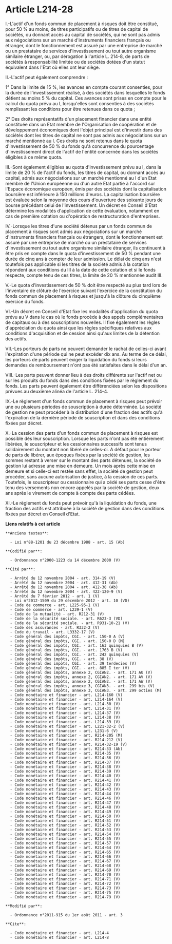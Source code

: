 # Article L214-28

I.-L'actif d'un fonds commun de placement à risques doit être constitué, pour 50 % au moins, de titres participatifs ou de
titres de capital de sociétés, ou donnant accès au capital de sociétés, qui ne sont pas admis aux négociations sur un marché
d'instruments financiers français ou étranger, dont le fonctionnement est assuré par une entreprise de marché ou un
prestataire de services d'investissement ou tout autre organisme similaire étranger, ou, par dérogation à l'article L. 214-8,
de parts de sociétés à responsabilité limitée ou de sociétés dotées d'un statut équivalent dans l'Etat où elles ont leur
siège. 

II.-L'actif peut également comprendre : 

1° Dans la limite de 15 %, les avances en compte courant consenties, pour la durée de l'investissement réalisé, à des
sociétés dans lesquelles le fonds détient au moins 5 % du capital. Ces avances sont prises en compte pour le calcul du quota
prévu au I, lorsqu'elles sont consenties à des sociétés remplissant les conditions pour être retenues dans ce quota ; 

2° Des droits représentatifs d'un placement financier dans une entité constituée dans un Etat membre de l'Organisation de
coopération et de développement économiques dont l'objet principal est d'investir dans des sociétés dont les titres de
capital ne sont pas admis aux négociations sur un marché mentionné au I. Ces droits ne sont retenus dans le quota
d'investissement de 50 % du fonds qu'à concurrence du pourcentage d'investissement direct de l'actif de l'entité concernée
dans les sociétés éligibles à ce même quota. 

III.-Sont également éligibles au quota d'investissement prévu au I, dans la limite de 20 % de l'actif du fonds, les titres de
capital, ou donnant accès au capital, admis aux négociations sur un marché mentionné au I d'un Etat membre de l'Union
européenne ou d'un autre Etat partie à l'accord sur l'Espace économique européen, émis par des sociétés dont la
capitalisation boursière est inférieure à 150 millions d'euros. La capitalisation boursière est évaluée selon la moyenne des
cours d'ouverture des soixante jours de bourse précédant celui de l'investissement. Un décret en Conseil d'Etat détermine les
modalités d'application de cette évaluation, notamment en cas de première cotation ou d'opération de restructuration
d'entreprises. 

IV.-Lorsque les titres d'une société détenus par un fonds commun de placement à risques sont admis aux négociations sur un
marché d'instruments financiers français ou étrangers, dont le fonctionnement est assuré par une entreprise de marché ou un
prestataire de services d'investissement ou tout autre organisme similaire étranger, ils continuent à être pris en compte
dans le quota d'investissement de 50 % pendant une durée de cinq ans à compter de leur admission. Le délai de cinq ans n'est
toutefois pas applicable si les titres de la société admis à la cotation répondent aux conditions du III à la date de cette
cotation et si le fonds respecte, compte tenu de ces titres, la limite de 20 % mentionnée audit III. 

V.-Le quota d'investissement de 50 % doit être respecté au plus tard lors de l'inventaire de clôture de l'exercice suivant
l'exercice de la constitution du fonds commun de placement à risques et jusqu'à la clôture du cinquième exercice du fonds. 

VI.-Un décret en Conseil d'Etat fixe les modalités d'application du quota prévu au V dans le cas où le fonds procède à des
appels complémentaires de capitaux ou à des souscriptions nouvelles. Il fixe également les règles d'appréciation du quota
ainsi que les règles spécifiques relatives aux conditions d'acquisition et de cession ainsi qu'aux limites de la détention
des actifs. 

VII.-Les porteurs de parts ne peuvent demander le rachat de celles-ci avant l'expiration d'une période qui ne peut excéder
dix ans. Au terme de ce délai, les porteurs de parts peuvent exiger la liquidation du fonds si leurs demandes de
remboursement n'ont pas été satisfaites dans le délai d'un an. 

VIII.-Les parts peuvent donner lieu à des droits différents sur l'actif net ou sur les produits du fonds dans des conditions
fixées par le règlement du fonds. Les parts peuvent également être différenciées selon les dispositions prévues au deuxième
alinéa de l'article L. 214-4. 

IX.-Le règlement d'un fonds commun de placement à risques peut prévoir une ou plusieurs périodes de souscription à durée
déterminée. La société de gestion ne peut procéder à la distribution d'une fraction des actifs qu'à l'expiration de la
dernière période de souscription et dans des conditions fixées par décret. 

X.-La cession des parts d'un fonds commun de placement à risques est possible dès leur souscription. Lorsque les parts n'ont
pas été entièrement libérées, le souscripteur et les cessionnaires successifs sont tenus solidairement du montant non libéré
de celles-ci. A défaut pour le porteur de parts de libérer, aux époques fixées par la société de gestion, les sommes restant
à verser sur le montant des parts détenues, la société de gestion lui adresse une mise en demeure. Un mois après cette mise
en demeure et si celle-ci est restée sans effet, la société de gestion peut procéder, sans aucune autorisation de justice, à
la cession de ces parts. Toutefois, le souscripteur ou cessionnaire qui a cédé ses parts cesse d'être tenu des versements non
encore appelés par la société de gestion, deux ans après le virement de compte à compte des parts cédées. 

XI.-Le règlement du fonds peut prévoir qu'à la liquidation du fonds, une fraction des actifs est attribuée à la société de
gestion dans des conditions fixées par décret en Conseil d'Etat.

**Liens relatifs à cet article**

	**Anciens textes**:

	  - Loi n°88-1201 du 23 décembre 1988 - art. 15 (Ab)

	**Codifié par**:

	  - Ordonnance n°2000-1223 du 14 décembre 2000 (V)

	**Cité par**:

	  - Arrêté du 12 novembre 2004 - art. 314-19 (V)
	  - Arrêté du 12 novembre 2004 - art. 412-31 (Ab)
	  - Arrêté du 12 novembre 2004 - art. 412-38 (Ab)
	  - Arrêté du 12 novembre 2004 - art. 422-120-9 (V)
	  - Arrêté du 7 février 2012 - art. 1 (V)
	  - Loi n°2012-1509 du 29 décembre 2012 - art. 10 (VD)
	  - Code de commerce - art. L225-95-1 (V)
	  - Code de commerce - art. L239-1 (V)
	  - Code de la mutualité - art. R212-31 (V)
	  - Code de la sécurité sociale. - art. R623-3 (VD)
	  - Code de la sécurité sociale. - art. R931-10-21 (V)
	  - Code des assurances - art. R332-2 (V)
	  - Code du travail - art. L3332-17 (V)
	  - Code général des impôts, CGI. - art. 150-0 A (V)
	  - Code général des impôts, CGI. - art. 150-0 D (M)
	  - Code général des impôts, CGI. - art. 163 quinquies B (V)
	  - Code général des impôts, CGI. - art. 1763 B (V)
	  - Code général des impôts, CGI. - art. 242 quinquies (V)
	  - Code général des impôts, CGI. - art. 38 (V)
	  - Code général des impôts, CGI. - art. 39 terdecies (V)
	  - Code général des impôts, CGI. - art. 885 I ter (V)
	  - Code général des impôts, annexe 2, CGIAN2. - art. 171 AU (V)
	  - Code général des impôts, annexe 2, CGIAN2. - art. 171 AV (V)
	  - Code général des impôts, annexe 2, CGIAN2. - art. 171 AW (V)
	  - Code général des impôts, annexe 3, CGIAN3. - art. 299 bis (V)
	  - Code général des impôts, annexe 3, CGIAN3. - art. 299 octies (M)
	  - Code monétaire et financier - art. L214-160 (V)
	  - Code monétaire et financier - art. L214-164 (V)
	  - Code monétaire et financier - art. L214-30 (V)
	  - Code monétaire et financier - art. L214-31 (V)
	  - Code monétaire et financier - art. L214-37 (V)
	  - Code monétaire et financier - art. L214-38 (V)
	  - Code monétaire et financier - art. L214-39 (V)
	  - Code monétaire et financier - art. L221-32-2 (V)
	  - Code monétaire et financier - art. L231-6 (V)
	  - Code monétaire et financier - art. R214-205 (M)
	  - Code monétaire et financier - art. R214-212 (V)
	  - Code monétaire et financier - art. R214-32-19 (V)
	  - Code monétaire et financier - art. R214-33 (Ab)
	  - Code monétaire et financier - art. R214-35 (V)
	  - Code monétaire et financier - art. R214-36 (V)
	  - Code monétaire et financier - art. R214-37 (V)
	  - Code monétaire et financier - art. R214-38 (V)
	  - Code monétaire et financier - art. R214-39 (V)
	  - Code monétaire et financier - art. R214-40 (V)
	  - Code monétaire et financier - art. R214-41 (V)
	  - Code monétaire et financier - art. R214-42 (V)
	  - Code monétaire et financier - art. R214-43 (V)
	  - Code monétaire et financier - art. R214-44 (V)
	  - Code monétaire et financier - art. R214-46 (V)
	  - Code monétaire et financier - art. R214-47 (V)
	  - Code monétaire et financier - art. R214-48 (V)
	  - Code monétaire et financier - art. R214-49 (V)
	  - Code monétaire et financier - art. R214-50 (V)
	  - Code monétaire et financier - art. R214-51 (V)
	  - Code monétaire et financier - art. R214-52 (V)
	  - Code monétaire et financier - art. R214-53 (V)
	  - Code monétaire et financier - art. R214-54 (V)
	  - Code monétaire et financier - art. R214-55 (V)
	  - Code monétaire et financier - art. R214-57 (V)
	  - Code monétaire et financier - art. R214-64 (V)
	  - Code monétaire et financier - art. R214-65 (V)
	  - Code monétaire et financier - art. R214-66 (V)
	  - Code monétaire et financier - art. R214-67 (V)
	  - Code monétaire et financier - art. R214-68 (V)
	  - Code monétaire et financier - art. R214-69 (V)
	  - Code monétaire et financier - art. R214-70 (V)
	  - Code monétaire et financier - art. R214-71 (V)
	  - Code monétaire et financier - art. R214-72 (V)
	  - Code monétaire et financier - art. R214-73 (V)
	  - Code monétaire et financier - art. R214-75 (V)
	  - Code monétaire et financier - art. R214-79 (V)

	**Modifié par**:

	  - Ordonnance n°2011-915 du 1er août 2011 - art. 3

	**Cite**:

	  - Code monétaire et financier - art. L214-4
	  - Code monétaire et financier - art. L214-8
